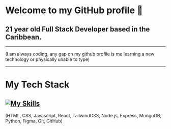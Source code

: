 # Welcome to my GitHub profile 🙏

## 21 year old Full Stack Developer based in the Caribbean.
---
(I am always coding, any gap on my github profile is me learning a new technology or physically unable to type)

---

# My Tech Stack
[![My Skills](https://skills.thijs.gg/icons?i=html,css,js,react,tailwind,nodejs,mongodb,py,figma,git)](https://skills.thijs.gg)
---
(HTML, CSS, Javascript, React, TailwindCSS, Node.js, Express, MongoDB, Python, Figma, Git, GitHub)
